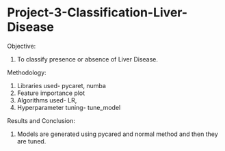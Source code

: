 # Project-3-Classification-Liver-Disease
Objective:
1. To classify presence or absence of Liver Disease.


Methodology:
1. Libraries used- pycaret, numba
2. Feature importance plot
3. Algorithms used- LR,
4. Hyperparameter tuning-  tune_model



Results and Conclusion:
1. Models are generated using pycared and normal method and then they are tuned.
